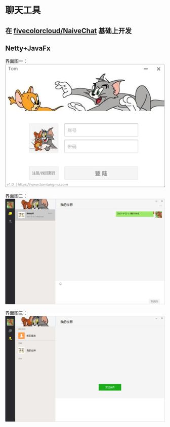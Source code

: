# 聊天工具

## 在 [fivecolorcloud/NaiveChat](https://github.com/fivecolorcloud/NaiveChat)  基础上开发

## Netty+JavaFx


界面图一：
![image](https://github.com/dayworldfine/we-chat/blob/master/picture-1.png)

界面图二：
![image](https://github.com/dayworldfine/we-chat/blob/master/picture-2.png)

界面图三：
![image](https://github.com/dayworldfine/we-chat/blob/master/picture-3.png)

